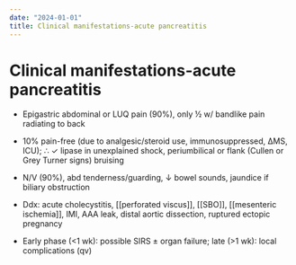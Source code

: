 ```yaml
---
date: "2024-01-01"
title: Clinical manifestations-acute pancreatitis
---
```


# Clinical manifestations-acute pancreatitis

* Epigastric abdominal or LUQ pain (90%), only ½ w/ bandlike pain radiating to back

* 10% pain-free (due to analgesic/steroid use, immunosuppressed, ΔMS, ICU); ∴ ✓ lipase in unexplained shock, periumbilical or flank (Cullen or Grey Turner signs) bruising

* N/V (90%), abd tenderness/guarding, ↓ bowel sounds, jaundice if biliary obstruction

* Ddx: acute cholecystitis, [[perforated viscus]], [[SBO]], [[mesenteric ischemia]], IMI, AAA leak, distal aortic dissection, ruptured ectopic pregnancy

* Early phase (<1 wk): possible SIRS ± organ failure; late (>1 wk): local complications (qv)
